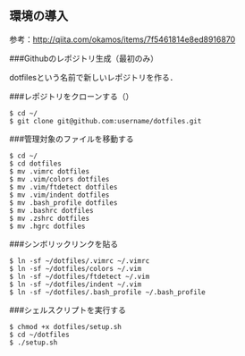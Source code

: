 
## 環境の導入

参考：http://qiita.com/okamos/items/7f5461814e8ed8916870

###Githubのレポジトリ生成（最初のみ）

dotfilesという名前で新しいレポジトリを作る．

###レポジトリをクローンする（）

```
$ cd ~/
$ git clone git@github.com:username/dotfiles.git
```

###管理対象のファイルを移動する

```
$ cd ~/
$ cd dotfiles
$ mv .vimrc dotfiles
$ mv .vim/colors dotfiles
$ mv .vim/ftdetect dotfiles
$ mv .vim/indent dotfiles
$ mv .bash_profile dotfiles
$ mv .bashrc dotfiles
$ mv .zshrc dotfiles
$ mv .hgrc dotfiles
```

###シンボリックリンクを貼る

```
$ ln -sf ~/dotfiles/.vimrc ~/.vimrc
$ ln -sf ~/dotfiles/colors ~/.vim
$ ln -sf ~/dotfiles/ftdetect ~/.vim
$ ln -sf ~/dotfiles/indent ~/.vim
$ ln -sf ~/dotfiles/.bash_profile ~/.bash_profile
```

###シェルスクリプトを実行する

```
$ chmod +x dotfiles/setup.sh
$ cd ~/dotfiles
$ ./setup.sh
```